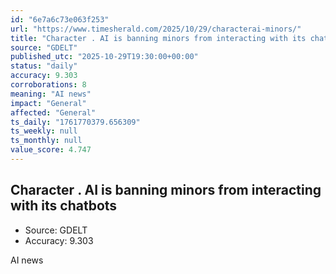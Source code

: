 ```yaml
---
id: "6e7a6c73e063f253"
url: "https://www.timesherald.com/2025/10/29/characterai-minors/"
title: "Character . AI is banning minors from interacting with its chatbots"
source: "GDELT"
published_utc: "2025-10-29T19:30:00+00:00"
status: "daily"
accuracy: 9.303
corroborations: 8
meaning: "AI news"
impact: "General"
affected: "General"
ts_daily: "1761770379.656309"
ts_weekly: null
ts_monthly: null
value_score: 4.747
---
```

## Character . AI is banning minors from interacting with its chatbots

- Source: GDELT
- Accuracy: 9.303

AI news
